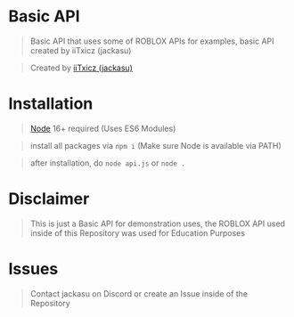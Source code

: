 # Basic API
> Basic API that uses some of ROBLOX APIs for examples, basic API created by iiTxicz (jackasu)

> Created by [iiTxicz (jackasu)](https://www.github.com/iiTxicz/)

# Installation
> [Node](https://www.nodejs.org/) 16+ required (Uses ES6 Modules)

> install all packages via ```npm i``` (Make sure Node is available via PATH)

> after installation, do ```node api.js``` or ```node .```

# Disclaimer
> This is just a Basic API for demonstration uses, the ROBLOX API used inside of this Repository was used for Education Purposes

# Issues
> Contact jackasu on Discord or create an Issue inside of the Repository

